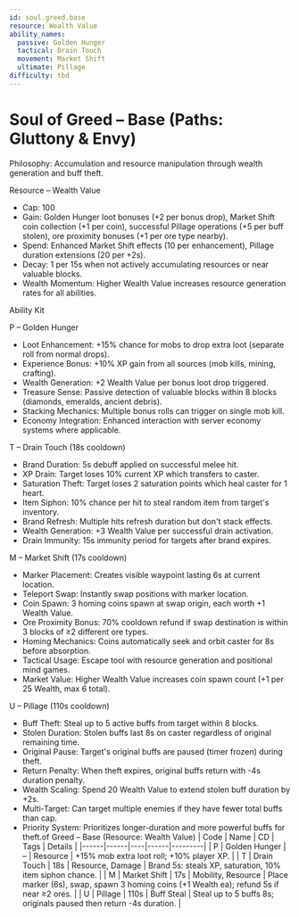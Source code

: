 ```yaml
---
id: soul.greed.base
resource: Wealth Value
ability_names:
  passive: Golden Hunger
  tactical: Drain Touch
  movement: Market Shift
  ultimate: Pillage
difficulty: tbd
---
```


# Soul of Greed – Base (Paths: Gluttony & Envy)

Philosophy: Accumulation and resource manipulation through wealth generation and buff theft.

Resource – Wealth Value
- Cap: 100
- Gain: Golden Hunger loot bonuses (+2 per bonus drop), Market Shift coin collection (+1 per coin), successful Pillage operations (+5 per buff stolen), ore proximity bonuses (+1 per ore type nearby).
- Spend: Enhanced Market Shift effects (10 per enhancement), Pillage duration extensions (20 per +2s).
- Decay: 1 per 15s when not actively accumulating resources or near valuable blocks.
- Wealth Momentum: Higher Wealth Value increases resource generation rates for all abilities.

Ability Kit

P – Golden Hunger
- Loot Enhancement: +15% chance for mobs to drop extra loot (separate roll from normal drops).
- Experience Bonus: +10% XP gain from all sources (mob kills, mining, crafting).
- Wealth Generation: +2 Wealth Value per bonus loot drop triggered.
- Treasure Sense: Passive detection of valuable blocks within 8 blocks (diamonds, emeralds, ancient debris).
- Stacking Mechanics: Multiple bonus rolls can trigger on single mob kill.
- Economy Integration: Enhanced interaction with server economy systems where applicable.

T – Drain Touch (18s cooldown)
- Brand Duration: 5s debuff applied on successful melee hit.
- XP Drain: Target loses 10% current XP which transfers to caster.
- Saturation Theft: Target loses 2 saturation points which heal caster for 1 heart.
- Item Siphon: 10% chance per hit to steal random item from target's inventory.
- Brand Refresh: Multiple hits refresh duration but don't stack effects.
- Wealth Generation: +3 Wealth Value per successful drain activation.
- Drain Immunity: 15s immunity period for targets after brand expires.

M – Market Shift (17s cooldown)
- Marker Placement: Creates visible waypoint lasting 6s at current location.
- Teleport Swap: Instantly swap positions with marker location.
- Coin Spawn: 3 homing coins spawn at swap origin, each worth +1 Wealth Value.
- Ore Proximity Bonus: 70% cooldown refund if swap destination is within 3 blocks of ≥2 different ore types.
- Homing Mechanics: Coins automatically seek and orbit caster for 8s before absorption.
- Tactical Usage: Escape tool with resource generation and positional mind games.
- Market Value: Higher Wealth Value increases coin spawn count (+1 per 25 Wealth, max 6 total).

U – Pillage (110s cooldown)
- Buff Theft: Steal up to 5 active buffs from target within 8 blocks.
- Stolen Duration: Stolen buffs last 8s on caster regardless of original remaining time.
- Original Pause: Target's original buffs are paused (timer frozen) during theft.
- Return Penalty: When theft expires, original buffs return with -4s duration penalty.
- Wealth Scaling: Spend 20 Wealth Value to extend stolen buff duration by +2s.
- Multi-Target: Can target multiple enemies if they have fewer total buffs than cap.
- Priority System: Prioritizes longer-duration and more powerful buffs for theft.of Greed – Base (Resource: Wealth Value)
| Code | Name | CD | Tags | Details |
|------|------|----|------|---------|
| P | Golden Hunger | – | Resource | +15% mob extra loot roll; +10% player XP. |
| T | Drain Touch | 18s | Resource, Damage | Brand 5s: steals XP, saturation, 10% item siphon chance. |
| M | Market Shift | 17s | Mobility, Resource | Place marker (6s), swap, spawn 3 homing coins (+1 Wealth ea); refund 5s if near ≥2 ores. |
| U | Pillage | 110s | Buff Steal | Steal up to 5 buffs 8s; originals paused then return -4s duration. |